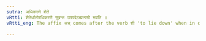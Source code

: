 ```yaml
---
sutra: अधिकरणे शेते
vRtti: शेतेर्धातोरधिकरणे सुबन्त उपपदेऽच्प्रत्ययो भवति ॥
vRtti_eng: The affix अच् comes after the verb शी 'to lie down' when in composition with a case-inflected word indicating location, i. e., in the locative case.

---
```

